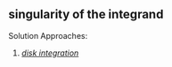 ## singularity of the integrand  
Solution Approaches:
1. [*disk integration*](https://xs.zb-welding.com/scholar?hl=zh-CN&as_sdt=0%2C5&q=Surface+Reconstruction+Based+on+the+Modified+Gauss+Formula&btnG=) 